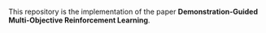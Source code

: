 
This repository is the implementation of the paper **Demonstration-Guided Multi-Objective Reinforcement Learning**.
